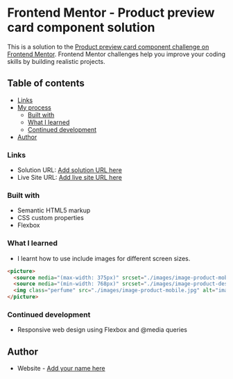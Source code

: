 # Frontend Mentor - Product preview card component solution

This is a solution to the [Product preview card component challenge on Frontend Mentor](https://www.frontendmentor.io/challenges/product-preview-card-component-GO7UmttRfa). Frontend Mentor challenges help you improve your coding skills by building realistic projects. 

## Table of contents

- [Links](#links)
- [My process](#my-process)
  - [Built with](#built-with)
  - [What I learned](#what-i-learned)
  - [Continued development](#continued-development)
- [Author](#author)

### Links

- Solution URL: [Add solution URL here](https://your-solution-url.com)
- Live Site URL: [Add live site URL here](https://your-live-site-url.com)

### Built with

- Semantic HTML5 markup
- CSS custom properties
- Flexbox

### What I learned

- I learnt how to use include images for different screen sizes.

```html
<picture>
  <source media="(max-width: 375px)" srcset="./images/image-product-mobile.jpg">
  <source media="(min-width: 768px)" srcset="./images/image-product-desktop.jpg">
  <img class="perfume" src="./images/image-product-mobile.jpg" alt="image of a Perfume" >
</picture>
```
### Continued development

- Responsive web design using Flexbox and @media queries

## Author

- Website - [Add your name here](https://www.your-site.com)
